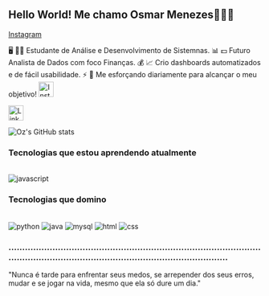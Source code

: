 ## Hello World! Me chamo Osmar Menezes✌🏻✨
[Instagram]()

🖥️ 🧑‍💻 Estudante de Análise e Desenvolvimento de Sistemnas.
📊 💵 Futuro Analista de Dados com foco Finanças.
💰 📈 Crio dashboards automatizados e de fácil usabilidade. 
⚡ 🚀 Me esforçando diariamente para alcançar o meu objetivo!
<a href="https://www.instagram.com/osmar.csv" target="_blank">
  <img src="https://cdnjs.cloudflare.com/ajax/libs/font-awesome/6.0.0-beta3/svgs/brands/instagram.svg" alt="Instagram" width="30" height="30"/>
</a>

<a href="https://www.linkedin.com/in/o" target="_blank">
  <img src="https://cdnjs.cloudflare.com/ajax/libs/font-awesome/6.0.0-beta3/svgs/brands/linkedin.svg" alt="LinkedIn" width="30" height="30"/>
</a>


![Oz's GitHub stats](https://github-readme-stats.vercel.app/api?username=gitdooz&show_icons=true&theme=cobalt)

### Tecnologias que estou aprendendo atualmente
<div style="display: inline_block"><br/>
  <img align="center" alt="javascript" src="https://img.shields.io/badge/logo-javascript-blue?logo=javascript"/>
</div>


### Tecnologias que domino
<div style="display: inline_block"><br/>
  <img align="center" alt="python" src="https://img.shields.io/badge/Python-3776AB?style=for-the-badge&logo=python&logoColor=white"/>
  <img align="center" alt="java" src="https://img.shields.io/badge/Java-ED8B00?style=for-the-badge&logo=openjdk&logoColor=white"/>
  <img align="center" alt="mysql" src="https://img.shields.io/badge/MySQL-00000F?style=for-the-badge&logo=mysql&logoColor=white"/>
  <img align="center" alt="html" src="https://img.shields.io/badge/HTML-239120?style=for-the-badge&logo=html5&logoColor=white"/>
  <img align="center" alt="css" src="https://img.shields.io/badge/CSS-239120?&style=for-the-badge&logo=css3&logoColor=white"/>
</div>

### ............................................................................................................................................................................

"Nunca é tarde para enfrentar seus medos, se arrepender dos seus erros, mudar e se jogar na vida, mesmo que ela só dure um dia."

